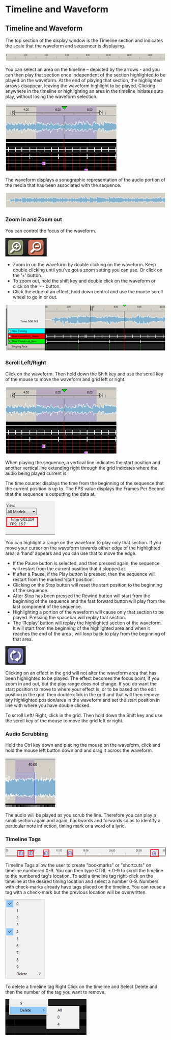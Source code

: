 # Timeline and Waveform

## Timeline and Waveform

The top section of the display window is the Timeline section and indicates the scale that the waveform and sequencer is displaying.

![](<../../.gitbook/assets/pasted image 0.png>)

You can select an area on the timeline – depicted by the arrows - and you can then play that section once independent of the section highlighted to be played on the waveform. At the end of playing that section, the highlighted arrows disappear, leaving the waveform highlight to be played. Clicking anywhere in the timeline or highlighting an area in the timeline initiates auto play, without losing the waveform selection.

![](<../../.gitbook/assets/pasted image 0 (1).png>)

The waveform displays a sonographic representation of the audio portion of the media that has been associated with the sequence.

![](<../../.gitbook/assets/pasted image 0 (2).png>)

### Zoom in and Zoom out

You can control the focus of the waveform.

![](<../../.gitbook/assets/image (318) (1).png>)

* Zoom in on the waveform by double clicking on the waveform. Keep double clicking until you've got a zoom setting you can use. Or click on the ‘+’ button.
* To zoom out, hold the shift key and double click on the waveform or click on the ‘-‘- button.
* Click the edge of an effect, hold down control and use the mouse scroll wheel to go in or out.

![](<../../.gitbook/assets/pasted image 0 (3).png>)

### Scroll Left/Right

Click on the waveform. Then hold down the Shift key and use the scroll key of the mouse to move the waveform and grid left or right.

![](<../../.gitbook/assets/pasted image 0 (4).png>)

When playing the sequence, a vertical line indicates the start position and another vertical line extending right through the grid indicates where the audio being played current is

The time counter displays the time from the beginning of the sequence that the current position is up to. The FPS value displays the Frames Per Second that the sequence is outputting the data at.

![](../../.gitbook/assets/base646b9db2e9b314c36b.png)

You can highlight a range on the waveform to play only that section. If you move your cursor on the waveform towards either edge of the highlighted area, a ‘hand’ appears and you can use that to move the edge.

* If the Pause button  is selected, and then pressed again, the sequence will restart from the current position that it stopped at.
* If after a Pause, if the Play button is pressed, then the sequence will restart from the marked ‘start position’.
* Clicking on the Stop button will reset the start position to the beginning of the sequence.
* After Stop has been pressed the Rewind button will start from the beginning of the sequence and the fast forward button will play from the last component of the sequence.
* Highlighting a portion of the waveform will cause only that section to be played. Pressing the spacebar will replay that section.
* The ‘Replay’ button  will replay the highlighted section of the waveform. It will start from the beginning of the highlighted area and when it reaches the end of the area , will loop back to play from the beginning of that area. &#x20;

![](<../../.gitbook/assets/image (741).png>)

Clicking on an effect in the grid will not alter the waveform area that has been highlighted to be played. The effect becomes the focus point, if you zoom in and out, but the play range does not change. If you do want the start position to move to where your effect is, or to be based on the edit position in the grid, then double click in the grid and that will then remove any highlighted position/area in the waveform and set the start position in line with where you have double clicked.

To scroll Left/ Right, click in the grid. Then hold down the Shift key and use the scroll key of the mouse to move the grid left or right.

### Audio Scrubbing

Hold the Ctrl key down and placing the mouse on the waveform, click and hold the mouse left button down and and drag it across the waveform.

![](../../.gitbook/assets/base64b90d979d5aa69211.png)

The audio will be played as you scrub the line. Therefore you can play a small section again and again, backwards and forwards so as to identify a particular note inflection, timing mark or a word of a lyric.

### Timeline Tags

![Red Boxes Highlight Timeline Tags](<../../.gitbook/assets/image (707).png>)

Timeline Tags allow the user to create "bookmarks" or "shortcuts" on timeline numbered 0-9. You can then type CTRL + 0-9 to scroll the timeline to the numbered tag's location. To add a timeline tag right-click on the timeline at the desired timing location and select a number 0-9. Numbers with check-marks already have tags placed on the timeline. You can reuse a tag with a check-mark but the previous location will be overwritten.

![](<../../.gitbook/assets/image (398).png>)

To delete a timeline tag Right Click on the timeline and Select Delete and then the number of the tag you want to remove.

![](<../../.gitbook/assets/image (696) (1).png>)
